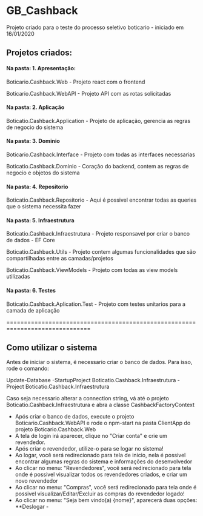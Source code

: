 # GB_Cashback
Projeto criado para o teste do processo seletivo boticario - iniciado em 16/01/2020

## Projetos criados:

#### Na pasta: 1. Apresentação:
Boticario.Cashback.Web - Projeto react com o frontend

Boticario.Cashback.WebAPI - Projeto API com as rotas solicitadas

#### Na pasta: 2. Aplicação
Boticatio.Cashback.Application - Projeto de aplicação, gerencia as regras de negocio do sistema

#### Na pasta: 3. Dominio
Boticario.Cashback.Interface - Projeto com todas as interfaces necessarias

Boticatio.Cashback.Dominio - Coração do backend, contem as regras de negocio e objetos do sistema

#### Na pasta: 4. Repositorio

Boticatio.Cashback.Repositorio - Aqui é possivel encontrar todas as queries que o sistema necessita fazer

#### Na pasta: 5. Infraestrutura
Boticatio.Cashback.Infraestrutura - Projeto responsavel por criar o banco de dados - EF Core

Boticatio.Cashback.Utils - Projeto contem algumas funcionalidades que são compartilhadas entre as camadas/projetos

Boticatio.Cashback.ViewModels - Projeto com todas as view models utilizadas

#### Na pasta: 6. Testes
Boticatio.Cashback.Aplication.Test - Projeto com testes unitarios para a camada de aplicação

==============================================================================
## Como utilizar o sistema
Antes de iniciar o sistema, é necessario criar o banco de dados. Para isso, rode o comando:

Update-Database -StartupProject Boticatio.Cashback.Infraestrutura -Project Boticatio.Cashback.Infraestrutura

Caso seja necessario alterar a connection string, vá até o projeto Boticatio.Cashback.Infraestrutura e abra a classe CashbackFactoryContext


* Após criar o banco de dados, execute o projeto Boticario.Cashback.WebAPI e rode o npm-start na pasta ClientApp do projeto Boticario.Cashback.Web
* A tela de login irá aparecer, clique no "Criar conta" e crie um revendedor.
* Após criar o revendedor, utilize-o para se logar no sistema!
* Ao logar, você será redirecionado para tela de inicio, nela é possivel encontrar algumas regras do sistema e informações do desenvolvedor
* Ao clicar no menu: "Revendedores", você será redirecionado para tela onde é possivel visualizar todos os revendedores criados, e criar um novo revendedor
* Ao clicar no menu: "Compras", você será redirecionado para tela onde é possivel visualizar/Editar/Excluir as compras do revendedor logado!
* Ao clicar no menu: "Seja bem vindo(a) {nome}", aparecerá duas opções: 
  **Deslogar -

